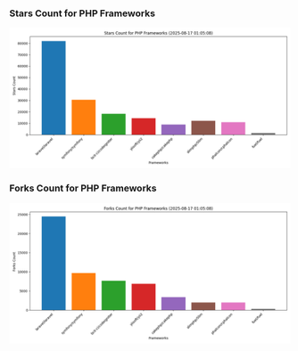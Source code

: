 ### Stars Count for PHP Frameworks

![Stars Chart](./archive/charts/20250817010508_stars_count.png)

### Forks Count for PHP Frameworks

![Forks Chart](./archive/charts/20250817010508_forks_count.png)


